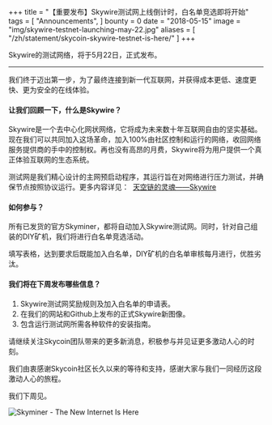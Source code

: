 +++
title = "【重要发布】Skywire测试网上线倒计时，白名单竞选即将开始"
tags = [
	"Announcements",
]
bounty = 0
date = "2018-05-15"
image = "img/skywire-testnet-launching-may-22.jpg"
aliases = [
	"/zh/statement/skycoin-skywire-testnet-is-here/"
]
+++

Skywire的测试网络，将于5月22日，正式发布。


-----------------------------------------

我们终于迈出第一步，为了最终连接到新一代互联网，并获得成本更低、速度更快、更为安全的在线体验。


#### 让我们回顾一下，什么是Skywire？

Skywire是一个去中心化网状网络，它将成为未来数十年互联网自由的坚实基础。现在我们可以共同加入这场革命，加入100%由社区控制和运行的网络，收回网络服务提供商的手中的控制权。再也没有高昂的月费，Skywire将为用户提供一个真正体验互联网的生态系统。



测试网是我们精心设计的主网预启动程序，其运行旨在对网络进行压力测试，并确保节点按照协议运行。更多内容详见： 
[天空链的灵魂——Skywire](https://medium.com/skycoin/skywire-the-new-internet-for-the-new-world-6d09a8542c50)



#### 如何参与？

所有已发货的官方Skyminer，都将自动加入Skywire测试网。同时，针对自己组装的DIY矿机，我们将进行白名单竞选活动。

填写表格，达到要求后既能加入白名单，DIY矿机的白名单审核每月进行，优胜劣汰。



#### 我们将在下周发布哪些信息？

1.  Skywire测试网奖励规则及加入白名单的申请表。
2.  在我们的网站和Github上发布的正式Skywire新图像。
3.  包含运行测试网所需各种软件的安装指南。

请继续关注Skycoin团队带来的更多新消息，积极参与并见证更多激动人心的时刻。



我们由衷感谢Skycoin社区长久以来的等待和支持，感谢大家与我们一同经历这段激动人心的旅程。



我们下周见。


![Skyminer - The New Internet Is Here](/img/skyminer-the-new-internet-is-here.jpg)
